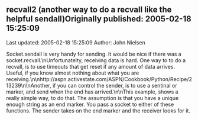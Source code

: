 ## recvall2  (another way to do a recvall like the helpful sendall)Originally published: 2005-02-18 15:25:09 
Last updated: 2005-02-18 15:25:09 
Author: John Nielsen 
 
Socket.sendall is very handy for sending. It would be nice if there was a socket.recvall.\nUnfortunatelty, receiving data is hard. One way to to do a recvall, is to use timeouts that get reset if any amount of data arrives.  Useful, if you know almost nothing about what you are receiving.\n\nhttp://aspn.activestate.com/ASPN/Cookbook/Python/Recipe/213239\n\nAnother, if you can control the sender, is to use a sentinal or marker, and  send when the end has arrived.\n\nThis example, shows  a really simple way, to do that.  The assumption is that you have a unique enough string as an end marker. You pass a socket to either of these functions. The sender takes on the end marker and the receiver looks for it.